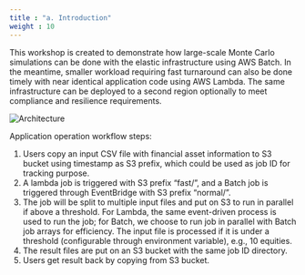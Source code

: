 ```yaml
---
title : "a. Introduction"
weight : 10
---
```


This workshop is created to demonstrate how large-scale Monte Carlo simulations can be done with the elastic infrastructure using AWS Batch. In the meantime, smaller workload requiring fast turnaround can also be done timely with near identical application code using AWS Lambda. The same infrastructure can be deployed to a second region optionally to meet compliance and resilience requirements.

![Architecture](/images/batch-lambda/Loosely-coupled.png)

Application operation workflow steps:
1. Users copy an input CSV file with financial asset information to S3 bucket using timestamp as S3 prefix, which could be used as job ID for tracking purpose.
2. A lambda job is triggered with S3 prefix “fast/”, and a Batch job is triggered through EventBridge with S3 prefix “normal/”.
3. The job will be split to multiple input files and put on S3 to run in parallel if above a threshold. For Lambda, the same event-driven process is used to run the job; for Batch, we choose to run job in parallel with Batch job arrays for efficiency. The input file is processed if it is under a threshold (configurable through environment variable), e.g., 10 equities.
4. The result files are put on an S3 bucket with the same job ID directory.
5. Users get result back by copying from S3 bucket.

